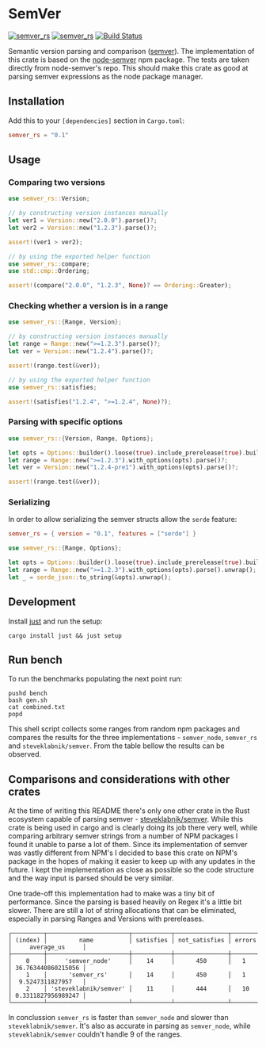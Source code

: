 # SemVer

[![semver_rs](https://docs.rs/semver_rs/badge.svg)](https://docs.rs/semver_rs) [![semver_rs](https://img.shields.io/crates/v/semver_rs.svg)](https://crates.io/crates/semver_rs) [![Build Status](https://travis-ci.org/gngeorgiev/semver_rs.svg?branch=master)](https://travis-ci.org/gngeorgiev/semver_rs)

Semantic version parsing and comparison ([semver](https://semver.org/)). The implementation of this crate is based on the
[node-semver](https://github.com/npm/node-semver#readme) npm package. The tests are taken directly
from node-semver's repo. This should make this crate as good at parsing semver expressions as the
node package manager.

## Installation

Add this to your `[dependencies]` section in `Cargo.toml`:

```toml
semver_rs = "0.1"
```

## Usage

### Comparing two versions

```rust
use semver_rs::Version;

// by constructing version instances manually
let ver1 = Version::new("2.0.0").parse()?;
let ver2 = Version::new("1.2.3").parse()?;

assert!(ver1 > ver2);

// by using the exported helper function
use semver_rs::compare;
use std::cmp::Ordering;

assert!(compare("2.0.0", "1.2.3", None)? == Ordering::Greater);
```

### Checking whether a version is in a range

```rust
use semver_rs::{Range, Version};

// by constructing version instances manually
let range = Range::new(">=1.2.3").parse()?;
let ver = Version::new("1.2.4").parse()?;

assert!(range.test(&ver));

// by using the exported helper function
use semver_rs::satisfies;

assert!(satisfies("1.2.4", ">=1.2.4", None)?);
```

### Parsing with specific options

```rust
use semver_rs::{Version, Range, Options};

let opts = Options::builder().loose(true).include_prerelease(true).build();
let range = Range::new(">=1.2.3").with_options(opts).parse()?;
let ver = Version::new("1.2.4-pre1").with_options(opts).parse()?;

assert!(range.test(&ver));
```

### Serializing

In order to allow serializing the semver structs allow the `serde` feature:

```toml
semver_rs = { version = "0.1", features = ["serde"] }
```

```rust
use semver_rs::{Range, Options};

let opts = Options::builder().loose(true).include_prerelease(true).build();
let range = Range::new(">=1.2.3").with_options(opts).parse().unwrap();
let _ = serde_json::to_string(&opts).unwrap();
```

## Development

Install [just](https://github.com/casey/just) and run the setup:

```shell
cargo install just && just setup
```

## Run bench

To run the benchmarks populating the next point run:

```shell
pushd bench
bash gen.sh
cat combined.txt
popd
```

This shell script collects some ranges from random npm packages and compares the results for the three implementations -
`semver_node`, `semver_rs` and `steveklabnik/semver`. From the table bellow the results can be observed.

## Comparisons and considerations with other crates

At the time of writing this README there's only one other crate in the Rust ecosystem capable of parsing semver - [steveklabnik/semver](https://github.com/steveklabnik/semver).
While this crate is being used in cargo and is clearly doing its job there very well, while comparing arbitrary semver
strings from a number of NPM packages I found it unable to parse a lot of them. Since its implementation of semver was vastly different
from NPM's I decided to base this crate on NPM's package in the hopes of making it easier to keep up with any updates in the future.
I kept the implementation as close as possible so the code structure and the way input is parsed should be very similar.

One trade-off this implementation had to make was a tiny bit of performance. Since the parsing is based heavily on Regex it's a little bit slower.
There are still a lot of string allocations that can be eliminated, especially in parsing Ranges and Versions with prereleases.

```shell
┌─────────┬───────────────────────┬───────────┬───────────────┬────────┬────────────────────┐
│ (index) │         name          │ satisfies │ not_satisfies │ errors │     average_us     │
├─────────┼───────────────────────┼───────────┼───────────────┼────────┼────────────────────┤
│    0    │     'semver_node'     │    14     │      450      │   1    │ 36.763440860215056 │
│    1    │      'semver_rs'      │    14     │      450      │   1    │  9.5247311827957   │
│    2    │ 'steveklabnik/semver' │    11     │      444      │   10   │ 0.3311827956989247 │
└─────────┴───────────────────────┴───────────┴───────────────┴────────┴────────────────────┘
```

In conclussion `semver_rs` is faster than `semver_node` and slower than `steveklabnik/semver`. It's also as accurate
in parsing as `semver_node`, while `steveklabnik/semver` couldn't handle 9 of the ranges.
